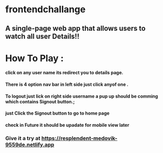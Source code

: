 # frontendchallange

## A single-page web app that allows users to watch all user Details!!

# How To Play :
####  click on any user name its redirect you to details page.
####  There is 4 option nav bar in left side just click anyof one .
####  To logout just lick on right side username a pup up should be comming which contains Signout button.; 
#### just Click the Signout button to go to home page
#### check in Future it should be upadate for mobile view  later

### Give it a try at https://resplendent-medovik-9559de.netlify.app
